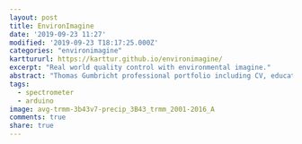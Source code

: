 ```yaml
---
layout: post
title: EnvironImagine
date: '2019-09-23 11:27'
modified: '2019-09-23 T18:17:25.000Z'
categories: "environimagine"
karttururl: https://karttur.github.io/environimagine/
excerpt: "Real world quality control with environmental imagine."
abstract: "Thomas Gumbricht professional portfolio including CV, education, work experience, projects, publications, teaching, supervision, talks, etc"
tags:
  - spectrometer
  - arduino
image: avg-trmm-3b43v7-precip_3B43_trmm_2001-2016_A
comments: true
share: true
---
```

